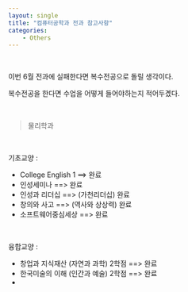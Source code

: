```yaml
---
layout: single
title: "컴퓨터공학과 전과 참고사항"
categories:
    - Others
---
```


<br>

이번 6월 전과에 실패한다면 복수전공으로 돌릴 생각이다.

복수전공을 한다면 수업을 어떻게 들어야하는지 적어두곘다.

<br>

> 물리학과

<br>

기초교양 : <br>
- College English 1 ==> 완료
- 인성세미나 ==> 완료
- 인성과 리더십 ==> (가천리더십) 완료
- 창의와 사고 ==> (역사와 상상력) 완료
- 소프트웨어중심세상 ==> 완료
  
<br>

융합교양 : <br>
- 창업과 지식재산 (자연과 과학) 2학점 ==> 완료
- 한국미술의 이해 (인간과 예술) 2학점 ==> 완료
- 